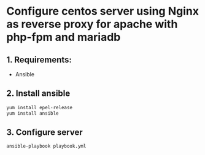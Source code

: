 # Configure centos server using Nginx as reverse proxy for apache with php-fpm and mariadb

## 1. Requirements:

- Ansible

## 2. Install ansible

```sh
yum install epel-release
yum install ansible
```

## 3. Configure server

```sh
ansible-playbook playbook.yml
```

